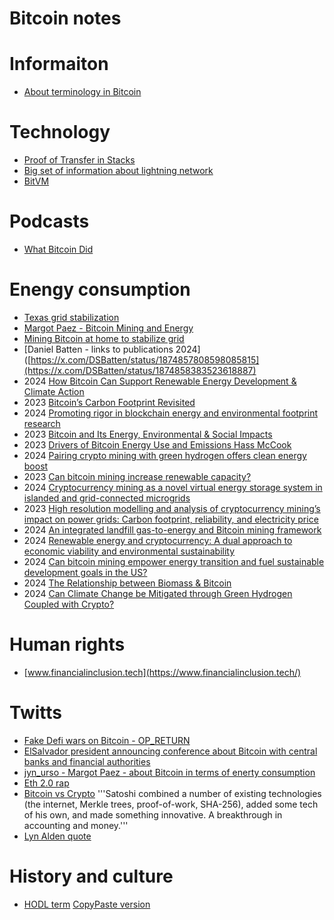 # Bitcoin notes

# Informaiton

* [About terminology in Bitcoin](https://dergigi.com/2022/06/27/the-words-we-use-in-bitcoin/)

# Technology

* [Proof of Transfer in Stacks](https://docs.stacks.co/docs/understand-stacks/proof-of-transfer)
* [Big set of information about lightning network](https://wiki.ion.radar.tech/tutorials/nodes/lighting-at-home)
* [BitVM](https://storopoli.com/blog/bitvm/)

# Podcasts

* [What Bitcoin Did](https://www.whatbitcoindid.com/)

# Enengy consumption

* [Texas grid stabilization](https://twitter.com/chadeverett/status/1531837494840500224)
* [Margot Paez - Bitcoin Mining and Energy](https://www.btcpolicy.org/articles/comment-to-the-white-house)
* [Mining Bitcoin at home to stabilize grid](https://bitcoinmagazine.com/business/getting-paid-for-home-bitcoin-miner-energy)
* [Daniel Batten - links to publications 2024]([https://x.com/DSBatten/status/1874857808598085815](https://x.com/DSBatten/status/1874858383523618887)
* 2024 [How Bitcoin Can Support Renewable Energy Development & Climate Action](https://pubs.acs.org/doi/10.1021/acssuschemeng.3c05445)
* 2023 [Bitcoin’s Carbon Footprint Revisited](https://www.mdpi.com/2078-1547/14/3/35)
* 2024 [Promoting rigor in blockchain energy and environmental footprint research](https://www.sciencedirect.com/science/article/pii/S2096720923000441?via%3Dihub)
* 2023 [Bitcoin and Its Energy, Environmental & Social Impacts](https://www.mdpi.com/2078-1547/14/4/47)
* 2023 [Drivers of Bitcoin Energy Use and Emissions Hass McCook](https://link.springer.com/chapter/10.1007/978-3-031-32415-4_2)
* 2024 [Pairing crypto mining with green hydrogen offers clean energy boost](https://www.sciencedaily.com/releases/2024/03/240325172414.htm)
* 2023 [Can bitcoin mining increase renewable capacity?](https://www.sciencedirect.com/science/article/pii/S0928765523000313)
* 2024 [Cryptocurrency mining as a novel virtual energy storage system in islanded and grid-connected microgrids](https://www.sciencedirect.com/science/article/pii/S0142061524001364)
* 2023 [High resolution modelling and analysis of cryptocurrency mining’s impact on power grids: Carbon footprint, reliability, and electricity price](https://www.sciencedirect.com/science/article/pii/S266679242300015X)
* 2024 [An integrated landfill gas-to-energy and Bitcoin mining framework](https://www.sciencedirect.com/science/article/pii/S0959652624029652?via%3Dihub)
* 2024 [Renewable energy and cryptocurrency: A dual approach to economic viability and environmental sustainability](https://www.cell.com/heliyon/fulltext/S2405-8440(24)15796-9)
* 2024 [Can bitcoin mining empower energy transition and fuel sustainable development goals in the US?](https://www.sciencedirect.com/science/article/abs/pii/S0959652624002464)
* 2024 [The Relationship between Biomass & Bitcoin](https://www.mdpi.com/2071-1050/16/18/7919)
* 2024 [Can Climate Change be Mitigated through Green Hydrogen Coupled with Crypto?](https://www.cetjournal.it/cet/24/114/061.pdf)

# Human rights

* [www.financialinclusion.tech](https://www.financialinclusion.tech/)

# Twitts

* [Fake Defi wars on Bitcoin - OP_RETURN](https://twitter.com/notgrubles/status/1187470076833697794)
* [ElSalvador president announcing conference about Bitcoin with central banks and financial authorities](https://twitter.com/nayibbukele/status/1526029996787216387)
* [jyn_urso - Margot Paez - about Bitcoin in terms of enerty consumption](https://twitter.com/jyn_urso/status/1508899761319038983)
* [Eth 2.0 rap](https://twitter.com/JoeConsorti/status/1533937107454111745)
* [Bitcoin vs Crypto](https://twitter.com/LynAldenContact/status/1538669596592447488) '''Satoshi combined a number of existing technologies (the internet, Merkle trees, proof-of-work, SHA-256), added some tech of his own, and made something innovative. A breakthrough in accounting and money.'''
* [Lyn Alden quote](https://twitter.com/LynAldenContact/status/1538669604293296130)

# History and culture

* [HODL term](https://bitcointalk.org/index.php?topic=375643.0) [CopyPaste version](data/I_AM_HODLING.md)
